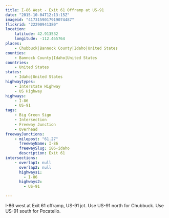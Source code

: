 ```yaml
---
title: I-86 West - Exit 61 Offramp at US-91
date: "2015-10-04T12:13:15Z"
imageid: "4173159017919074487"
flickrid: "22290941380"
location:
    latitude: 42.913532
    longitude: -112.465764
places:
    - Chubbuck|Bannock County|Idaho|United States
counties:
    - Bannock County|Idaho|United States
countries:
    - United States
states:
    - Idaho|United States
highwaytypes:
    - Interstate Highway
    - US Highway
highways:
    - I-86
    - US-91
tags:
    - Big Green Sign
    - Intersection
    - Freeway Junction
    - Overhead
freewayJunctions:
    - milepost: "61.27"
      freewayName: I-86
      freewaySlug: i86-idaho
      description: Exit 61
intersections:
    - overlap1: null
      overlap2: null
      highways1:
        - I-86
      highways2:
        - US-91

---
```

I-86 west at Exit 61 offramp, US-91 jct.  Use US-91 north for Chubbuck.  Use US-91 south for Pocatello.